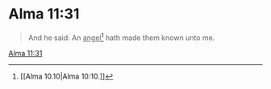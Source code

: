 # Alma 11:31

> And he said: An <u>angel</u>[^a] hath made them known unto me.

[Alma 11:31](https://www.churchofjesuschrist.org/study/scriptures/bofm/alma/11?lang=eng&id=p31#p31)


[^a]: [[Alma 10.10|Alma 10:10.]]
